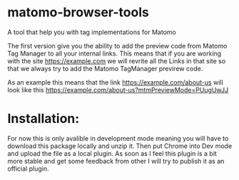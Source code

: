 # matomo-browser-tools
A tool that help you with tag implementations for Matomo

The first version give you the ability to add the preview code from Matomo Tag Manager to all your internal links.
This means that if you are working with the site https://example.com we will revrite all the Links in that site so that we always try to add the Matomo TagManager previrew code.

As an example this means that the link https://example.com/about-us will look like this https://example.com/about-us?mtmPreviewMode=PUugUwJJ 


# Installation:
For now this is only avalible in development mode meaning you will have to download this package locally and unzip it.
Then put Chrome into Dev mode and upload the file as a local plugin.
As soon as I feel this plugin is a bit more stable and get some feedback from other I will try to publish it as an official plugin.
